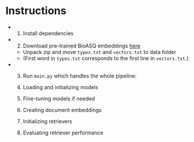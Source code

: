 # Instructions

- 1. Install dependencies

- 2. Download pre-trained BioASQ embeddings [here](http://participants-area.bioasq.org/tools/BioASQword2vec/)
    - Unpack zip and move `types.txt` and `vectors.txt` to data folder
    - (First word in `types.txt` corresponds to the first line in `vectors.txt`.)

- 3. Run `main.py` which handles the whole pipeline:
    
    1. Loading and initializing models  
    2. Fine-tuning models if needed  
    3. Creating document embeddings  
    4. Initializing retrievers  
    5. Evaluating retriever performance
